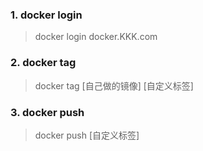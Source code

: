 ### 1. docker login
> docker login docker.KKK.com

### 2. docker tag
> docker tag [自己做的镜像] [自定义标签]

### 3. docker push
> docker push [自定义标签]
